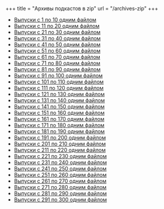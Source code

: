 +++
title = "Архивы подкастов в zip"
url = "/archives-zip"
+++

- [Выпуски с 1 по 10 одним файлом](http://archive.rucast.net/uwp/media/ump_podcast1-10.zip)
- [Выпуски с 11 по 20 одним файлом](http://archive.rucast.net/uwp/media/ump_podcast11-20.zip)
- [Выпуски с 21 по 30 одним файлом](http://archive.rucast.net/uwp/media/ump_podcast21-30.zip)
- [Выпуски с 31 по 40 одним файлом](http://archive.rucast.net/uwp/media/ump_podcast31-40.zip)
- [Выпуски с 41 по 50 одним файлом](http://archive.rucast.net/uwp/media/ump_podcast41-50.zip)
- [Выпуски с 51 по 60 одним файлом](http://archive.rucast.net/uwp/media/ump_podcast51-60.zip)
- [Выпуски с 61 по 70 одним файлом](http://archive.rucast.net/uwp/media/ump_podcast61-70.zip)
- [Выпуски с 71 по 80 одним файлом](http://archive.rucast.net/uwp/media/ump_podcast71-80.zip)
- [Выпуски с 81 по 90 одним файлом](http://archive.rucast.net/uwp/media/ump_podcast81-90.zip)
- [Выпуски с 91 по 100 одним файлом](http://archive.rucast.net/uwp/media/ump_podcast91-100.zip)
- [Выпуски с 101 по 110 одним файлом](http://archive.rucast.net/uwp/media/ump_podcast101-110.zip)
- [Выпуски с 111 по 120 одним файлом](http://archive.rucast.net/uwp/media/ump_podcast111-120.zip)
- [Выпуски с 121 по 130 одним файлом](http://archive.rucast.net/uwp/media/ump_podcast121-130.zip)
- [Выпуски с 131 по 140 одним файлом](http://archive.rucast.net/uwp/media/ump_podcast131-140.zip)
- [Выпуски с 141 по 150 одним файлом](http://archive.rucast.net/uwp/media/ump_podcast141-150.zip)
- [Выпуски с 151 по 160 одним файлом](http://archive.rucast.net/uwp/media/ump_podcast151-160.zip)
- [Выпуски с 161 по 170 одним файлом](http://archive.rucast.net/uwp/media/ump_podcast161-170.zip)
- [Выпуски с 171 по 180 одним файлом](http://archive.rucast.net/uwp/media/ump_podcast171-180.zip)
- [Выпуски с 181 по 190 одним файлом](http://archive.rucast.net/uwp/media/ump_podcast181-190.zip)
- [Выпуски с 191 по 200 одним файлом](http://archive.rucast.net/uwp/media/ump_podcast191-200.zip)
- [Выпуски с 201 по 210 одним файлом](http://archive.rucast.net/uwp/media/ump_podcast201-210.zip)
- [Выпуски с 211 по 220 одним файлом](http://archive.rucast.net/uwp/media/ump_podcast211-220.zip)
- [Выпуски с 221 по 230 одним файлом](http://archive.rucast.net/uwp/media/ump_podcast221-230.zip)
- [Выпуски с 231 по 240 одним файлом](http://archive.rucast.net/uwp/media/ump_podcast231-240.zip)
- [Выпуски с 241 по 250 одним файлом](http://archive.rucast.net/uwp/media/ump_podcast241-250.zip)
- [Выпуски с 251 по 260 одним файлом](http://archive.rucast.net/uwp/media/ump_podcast251-260.zip)
- [Выпуски с 261 по 270 одним файлом](http://archive.rucast.net/uwp/media/ump_podcast261-270.zip)
- [Выпуски с 271 по 280 одним файлом](http://archive.rucast.net/uwp/media/ump_podcast271-280.zip)
- [Выпуски с 281 по 290 одним файлом](http://archive.rucast.net/uwp/media/ump_podcast281-290.zip)
- [Выпуски с 291 по 300 одним файлом](http://archive.rucast.net/uwp/media/ump_podcast291-300.zip)

